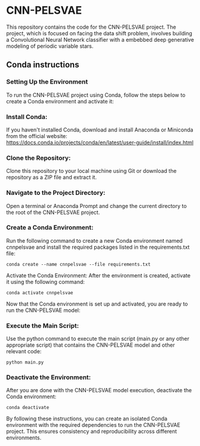 # CNN-PELSVAE

This repository contains the code for the CNN-PELSVAE project. The project, which is focused on facing the data shift problem, involves building a Convolutional Neural Network classifier with a embebbed deep generative modeling of periodic variable stars. 


## Conda instructions

### Setting Up the Environment
To run the CNN-PELSVAE project using Conda, follow the steps below to create a Conda environment and activate it:

### Install Conda:
If you haven't installed Conda, download and install Anaconda or Miniconda from the official website: https://docs.conda.io/projects/conda/en/latest/user-guide/install/index.html

### Clone the Repository:
Clone this repository to your local machine using Git or download the repository as a ZIP file and extract it.

### Navigate to the Project Directory:
Open a terminal or Anaconda Prompt and change the current directory to the root of the CNN-PELSVAE project.

### Create a Conda Environment:
Run the following command to create a new Conda environment named cnnpelsvae and install the required packages listed in the requirements.txt file:

`conda create --name cnnpelsvae --file requirements.txt`


Activate the Conda Environment:
After the environment is created, activate it using the following command:

`conda activate cnnpelsvae`

Now that the Conda environment is set up and activated, you are ready to run the CNN-PELSVAE model:

### Execute the Main Script:
Use the python command to execute the main script (main.py or any other appropriate script) that contains the CNN-PELSVAE model and other relevant code:

`python main.py`

### Deactivate the Environment:
After you are done with the CNN-PELSVAE model execution, deactivate the Conda environment:

`conda deactivate`

By following these instructions, you can create an isolated Conda environment with the required dependencies to run the CNN-PELSVAE project. This ensures consistency and reproducibility across different environments.
